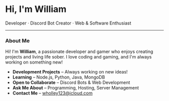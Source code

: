 Hi, I'm William
================

Developer · Discord Bot Creator · Web & Software Enthusiast

---

### About Me

Hi! I'm **William**, a passionate developer and gamer who enjoys creating projects and living life sober. I love coding and gaming, and I'm always working on something new!

- **Development Projects** – Always working on new ideas!  
- **Learning** – Node.js, Python, Java, MongoDB  
- **Open to Collaborate** – Discord Bots & Web Development  
- **Ask Me About** – Programming, Hosting, Server Management  
- **Contact Me** – wholley123@icloud.com
